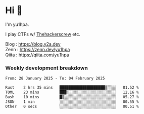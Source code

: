 # Hi 👋

I'm yu1hpa.

I play CTFs w/ [Thehackerscrew](https://www.thehackerscrew.team/) etc.

Blog : https://blog.y2a.dev  
Zenn : https://zenn.dev/yu1hpa  
Qiita : https://qiita.com/yu1hpa  

### Weekly development breakdown

<!--START_SECTION:waka-->

```txt
From: 28 January 2025 - To: 04 February 2025

Rust    2 hrs 35 mins   ████████████████████▒░░░░   81.52 %
TOML    23 mins         ███░░░░░░░░░░░░░░░░░░░░░░   12.16 %
Bash    10 mins         █▒░░░░░░░░░░░░░░░░░░░░░░░   05.27 %
JSON    1 min           ░░░░░░░░░░░░░░░░░░░░░░░░░   00.55 %
Other   0 secs          ░░░░░░░░░░░░░░░░░░░░░░░░░   00.51 %
```

<!--END_SECTION:waka-->

